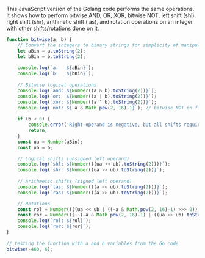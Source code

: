 This JavaScript version of the Golang code performs the same operations. It shows how to perform bitwise AND, OR, XOR, bitwise NOT, left shift (shl), right shift (shr), arithmetic shift (las), and rotation operations on an integer with other shifts/rotations done on it.
```javascript
function bitwise(a, b) {
    // Convert the integers to binary strings for simplicity of manipulation
    let aBin = a.toString(2);
    let bBin = b.toString(2);
  
    console.log(`a:   ${aBin}`);
    console.log(`b:   ${bBin}`);
  
    // Bitwise logical operations
    console.log(`and: ${Number((a & b).toString(2))}`);
    console.log(`or:  ${Number((a | b).toString(2))}`);
    console.log(`xor: ${Number((a ^ b).toString(2))}`);
    console.log(`not: ${~a & Math.pow(2, 16)-1}`); // bitwise NOT on first integer a
  
    if (b < 0) {
        console.error('Right operand is negative, but all shifts require an unsigned right operand (shift distance).');
        return;
    }
    const ua = Number(aBin);
    const ub = b;

    // Logical shifts (unsigned left operand)
    console.log(`shl: ${Number(((ua << ub).toString(2)))}`);
    console.log(`shr: ${Number((ua >> ub).toString(2))}`);
  
    // Arithmetic shifts (signed left operand)
    console.log(`las: ${Number(((a << ub).toString(2)))}`);
    console.log(`ras: ${Number(((a >> ub).toString(2)))}`);

    // Rotations
    const rol = Number((((ua << ub | ((~a & Math.pow(2, 16)-1) >>> 0)).toString(2)))); // left rotate
    const ror = Number(((~~(~a & Math.pow(2, 16)-1) | ((ua >> ub).toString(2))))); // right rotate
    console.log(`rol: ${rol}`);
    console.log(`ror: ${ror}`);
}
  
// testing the function with a and b variables from the Go code
bitwise(-460, 6);
```
